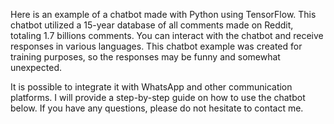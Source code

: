Here is an example of a chatbot made with Python using TensorFlow. This chatbot utilized a 15-year database of all comments made on Reddit, totaling 1.7 billions comments. You can interact with the chatbot and receive responses in various languages. This chatbot example was created for training purposes, so the responses may be funny and somewhat unexpected.

It is possible to integrate it with WhatsApp and other communication platforms. I will provide a step-by-step guide on how to use the chatbot below. If you have any questions, please do not hesitate to contact me.
